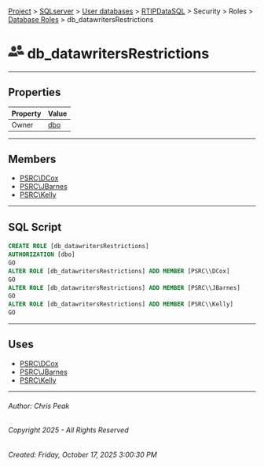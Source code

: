 #### 

[Project](../../../../../../index.md) > [SQLserver](../../../../../index.md) > [User databases](../../../../index.md) > [RTIPDataSQL](../../../index.md) > Security > Roles > [Database Roles](Database_Roles.md) > db_datawritersRestrictions

# ![Database Roles](../../../../../../Images/Role_Database32.png) db_datawritersRestrictions

---

## <a name="#properties"></a>Properties

| Property | Value |
|---|---|
| Owner | [dbo](../../Users/_dbo.md) |


---

## <a name="#members"></a>Members

* [PSRC\\DCox](../../Users/_PSRC_DCox.md)
* [PSRC\\JBarnes](../../Users/_PSRC_JBarnes.md)
* [PSRC\\Kelly](../../Users/_PSRC_Kelly.md)


---

## <a name="#sqlscript"></a>SQL Script

```sql
CREATE ROLE [db_datawritersRestrictions]
AUTHORIZATION [dbo]
GO
ALTER ROLE [db_datawritersRestrictions] ADD MEMBER [PSRC\\DCox]
GO
ALTER ROLE [db_datawritersRestrictions] ADD MEMBER [PSRC\\JBarnes]
GO
ALTER ROLE [db_datawritersRestrictions] ADD MEMBER [PSRC\\Kelly]
GO

```


---

## <a name="#uses"></a>Uses

* [PSRC\\DCox](../../Users/_PSRC_DCox.md)
* [PSRC\\JBarnes](../../Users/_PSRC_JBarnes.md)
* [PSRC\\Kelly](../../Users/_PSRC_Kelly.md)


---

###### Author:  Chris Peak

###### Copyright 2025 - All Rights Reserved

###### Created: Friday, October 17, 2025 3:00:30 PM

